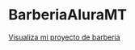 # BarberiaAluraMT

<a href="https://michaeltarazona05.github.io/BarberiaAluraMT/index.html" target="_blank">Visualiza mi proyecto de barberia</a>
